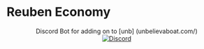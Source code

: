 # Reuben Economy
<div align="center"> 
Discord Bot for adding on to  [unb] (unbelievaboat.com/)

<br>
    <a href="https://discord.gg/sBFWp6ZfMb">
    <img src="https://img.shields.io/discord/718450019899801702?color=%235865f2&label=Discord&logo=Discord&style=for-the-badge" alt="Discord">
    </a>
<br>

